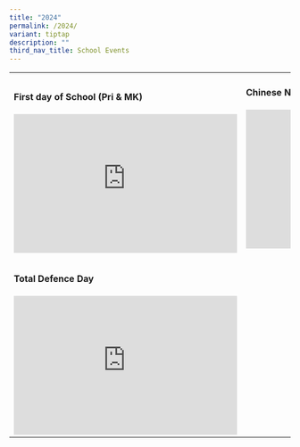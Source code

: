 ```yaml
---
title: "2024"
permalink: /2024/
variant: tiptap
description: ""
third_nav_title: School Events
---
```

<table style="minWidth: 50px">
<colgroup>
<col>
<col>
</colgroup>
<tbody>
<tr>
<td rowspan="1" colspan="1">
<h4>First day of School (Pri &amp; MK)</h4>
<div class="iframe-wrapper">
<iframe height="249" width="400" allowfullscreen="true" frameborder="0" src="https://docs.google.com/presentation/d/e/2PACX-1vQdbzr6lIV2p8hqo4pR2IY897fczSQixtjvjtS2spjjGr9wribiP7Da5LRetE5788wOItz6mUdDo7Sq/pubembed?start=true&amp;loop=true&amp;delayms=3000"></iframe>
</div>
</td>
<td rowspan="1" colspan="1">
<h4>Chinese New Year</h4>
<div class="iframe-wrapper">
<iframe height="249" width="400" allowfullscreen="true" frameborder="0" src="https://docs.google.com/presentation/d/e/2PACX-1vQQSUSB6zETfkdjjWVzeK63AE6WTnxVcco1_zCcPm5jTZO7F9OtCwTzCbtcDJtaL51S0hSnUEq6Dnb0/pubembed?start=false&amp;loop=true&amp;delayms=3000"></iframe>
</div>
<p></p>
</td>
</tr>
<tr>
<td rowspan="1" colspan="1">
<h4>Total Defence Day</h4>
<div class="iframe-wrapper">
<iframe height="249" width="400" allowfullscreen="true" frameborder="0" src="https://docs.google.com/presentation/d/e/2PACX-1vSFvHg_i90tPJZcXwRmPSt5bKuT73qtL6gTLcHepn3LOZ8sp1rG-eykyjGMDu-aPbGULS_rpWTQIhTQ/pubembed?start=true&amp;loop=true&amp;delayms=3000"></iframe>
</div>
</td>
<td rowspan="1" colspan="1">
<p></p>
</td>
</tr>
</tbody>
</table>
<p></p>